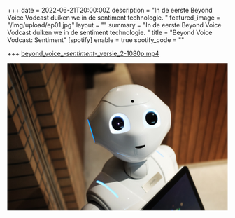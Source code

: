 +++
date = 2022-06-21T20:00:00Z
description = "In de eerste Beyond Voice Vodcast duiken we in de sentiment technologie. "
featured_image = "/img/upload/ep01.jpg"
layout = ""
summary = "In de eerste Beyond Voice Vodcast duiken we in de sentiment technologie. "
title = "Beyond Voice Vodcast: Sentiment"
[spotify]
enable = true
spotify_code = ""

+++
[beyond_voice_-_sentiment_-_versie_2-1080p.mp4](/img/upload/beyond_voice_-_sentiment_-_versie_2-1080p.mp4 "beyond_voice_-_sentiment_-_versie_2-1080p.mp4")

![](/img/upload/alex-knight-2ejcsulrwc8-unsplash.jpg)